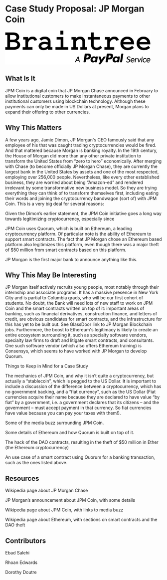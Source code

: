 # Case Study Proposal: JP Morgan Coin

![Capture_image](braintreeimg.png)

## What Is It
JPM Coin is a digital coin that JP Morgan Chase announced in February to allow institutional customers to make instantaneous payments to other institutional customers using blockchain technology. Although these payments can only be made in US Dollars at present, Morgan plans to expand their offering to other currencies.

## Why This Matters
A few years ago, Jamie Dimon, JP Morgan's CEO famously said that any employee of his that was caught trading cryptocurrencies would be fired. And that mattered because Morgan is banking royalty. In the 19th century, the House of Morgan did more than any other private institution to transform the United States from “zero to hero” economically. After merging with Chase (to become officially JP Morgan Chase), they are currently the largest bank in the United States by assets and one of the most respected, employing over 256,000 people.
Nevertheless, like every other established business, they are worried about being “Amazon-ed” and rendered irrelevant by some transformative new business model. So they are trying everything they can think of to transform themselves first, including eating their words and joining the cryptocurrency bandwagon (sort of) with JPM Coin.
This is a very big deal for several reasons:


Given the Dimon’s earlier statement, the JPM Coin initiative goes a long way towards legitimizing cryptocurrency, especially since


JPM Coin uses Quorum, which is built on Ethereum, a leading cryptocurrency platform. Of particular note is the ability of Ethereum to support smart contracts. The fact that JP Morgan chose an Ethereum based platform also legitimizes this platform, even though there was a major theft of $50 million from smart contracts based on this platform.


JP Morgan is the first major bank to announce anything like this.


## Why This May Be Interesting
JP Morgan itself actively recruits young people, most notably through their internship and associate  programs. It has a massive presence in New York City and is partial to Columbia grads, who will be our first cohort of students. No doubt, the Bank will need lots of new staff to work on JPM Coin and the smart contracts written on top of it: important areas of banking, such as financial derivatives, construction finance, and letters of credit, are obvious candidates for smart contracts, and the infrastructure for this has yet to be built out. See GlassDoor link to JP Morgan Blockchain jobs.
Furthermore, the boost to Ethereum's legitimacy is likely to create an entire ecosystem surrounding it, such as specialty software vendors, specialty law firms to draft and litigate smart contracts, and consultants. One such software vendor (which also offers Ethereum training) is Consensys, which seems to have worked with JP Morgan to develop Quorum.

Things to Keep in Mind for a Case Study


The mechanics of JPM Coin, and why it isn’t quite a cryptocurrency, but actually a “stablecoin”, which is pegged to the US Dollar. It is important to include a discussion of the difference between a cryptocurrency, which has no government backing, and a “fiat currency”, such as the US Dollar (Fiat currencies acquire their name because they are declared to have value “by fiat” by a government, i.e. a government declares that its citizens – and the government – must accept payment in that currency. So fiat currencies have value because you can pay your taxes with them!).


Some of the media buzz surrounding JPM Coin.


Some details of Ethereum and how Quorum is built on top of it.


The hack of the DAO contracts, resulting in the theft of $50 million in Ether (the Ethereum cryptocurrency)


An use case of a smart contract using Quorum for a banking transaction, such as the ones listed above.



## Resources


Wikipedia page about JP Morgan Chase


JP Morgan’s announcement about JPM Coin, with some details


Wikipedia page about JPM Coin, with links to media buzz


Wikipedia page about Ethereum, with sections on smart contracts and the DAO theft

## Contributors

Ebad Salehi

Rhoan Edwards

Dorothy Doutre